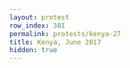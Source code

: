 ```yaml
---
layout: protest
row_index: 381
permalink: protests/kenya-27
title: Kenya, June 2017
hidden: true
---
```

